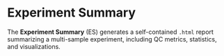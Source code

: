 # Experiment Summary 

The **Experiment Summary** (ES) generates a self-contained `.html` report summarizing a multi-sample experiment, including QC metrics, statistics, and visualizations.
